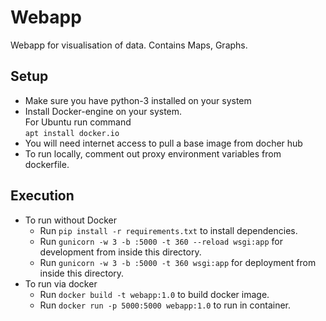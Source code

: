 # Webapp
Webapp for visualisation of data. Contains Maps, Graphs.

## Setup
- Make sure you have python-3 installed on your system
- Install Docker-engine on your system.<br/> For Ubuntu run command <br/>```apt install docker.io```
- You will need internet access to pull a base image from docher hub
- To run locally, comment out proxy environment variables from dockerfile.

## Execution
- To run without Docker
  - Run ```pip install -r requirements.txt``` to install dependencies.
  - Run ```gunicorn -w 3 -b :5000 -t 360 --reload wsgi:app``` for development from inside this directory.
  - Run ```gunicorn -w 3 -b :5000 -t 360 wsgi:app``` for deployment from inside this directory.
- To run via docker
  - Run ```docker build -t webapp:1.0``` to build docker image.
  - Run ```docker run -p 5000:5000 webapp:1.0``` to run in container.
